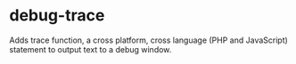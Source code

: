 # debug-trace
Adds trace function, a cross platform, cross language (PHP and JavaScript) statement to output text to a debug window.

